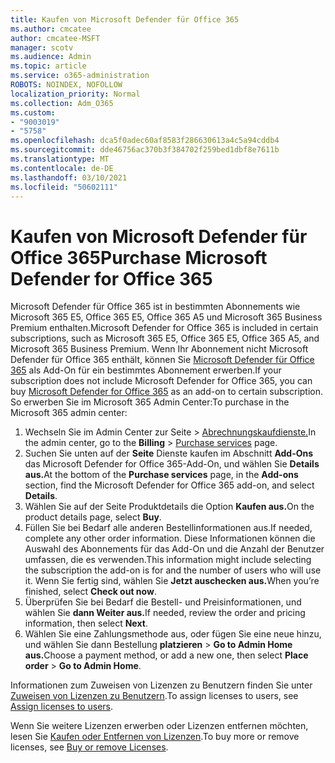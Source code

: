 ```yaml
---
title: Kaufen von Microsoft Defender für Office 365
ms.author: cmcatee
author: cmcatee-MSFT
manager: scotv
ms.audience: Admin
ms.topic: article
ms.service: o365-administration
ROBOTS: NOINDEX, NOFOLLOW
localization_priority: Normal
ms.collection: Adm_O365
ms.custom:
- "9003019"
- "5758"
ms.openlocfilehash: dca5f0adec60af8583f286630613a4c5a94cddb4
ms.sourcegitcommit: dde46756ac370b3f384702f259bed1dbf8e7611b
ms.translationtype: MT
ms.contentlocale: de-DE
ms.lasthandoff: 03/10/2021
ms.locfileid: "50602111"
---
```

# <a name="purchase-microsoft-defender-for-office-365"></a><span data-ttu-id="2d74b-102">Kaufen von Microsoft Defender für Office 365</span><span class="sxs-lookup"><span data-stu-id="2d74b-102">Purchase Microsoft Defender for Office 365</span></span>

<span data-ttu-id="2d74b-103">Microsoft Defender für Office 365 ist in bestimmten Abonnements wie Microsoft 365 E5, Office 365 E5, Office 365 A5 und Microsoft 365 Business Premium enthalten.</span><span class="sxs-lookup"><span data-stu-id="2d74b-103">Microsoft Defender for Office 365 is included in certain subscriptions, such as Microsoft 365 E5, Office 365 E5, Office 365 A5, and Microsoft 365 Business Premium.</span></span> <span data-ttu-id="2d74b-104">Wenn Ihr Abonnement nicht Microsoft Defender für Office 365 enthält, können Sie [Microsoft Defender für Office 365](https:/www.microsoft.com/microsoft-365/exchange/advance-threat-protection?market=um#office-ProductsCompare-785zwzq) als Add-On für ein bestimmtes Abonnement erwerben.</span><span class="sxs-lookup"><span data-stu-id="2d74b-104">If your subscription does not include Microsoft Defender for Office 365, you can buy [Microsoft Defender for Office 365](https:/www.microsoft.com/microsoft-365/exchange/advance-threat-protection?market=um#office-ProductsCompare-785zwzq) as an add-on to certain subscription.</span></span> <span data-ttu-id="2d74b-105">So erwerben Sie im Microsoft 365 Admin Center:</span><span class="sxs-lookup"><span data-stu-id="2d74b-105">To purchase in the Microsoft 365 admin center:</span></span>

1. <span data-ttu-id="2d74b-106">Wechseln Sie im Admin Center zur Seite  >  [Abrechnungskaufdienste.](https://go.microsoft.com/fwlink/p/?linkid=868433)</span><span class="sxs-lookup"><span data-stu-id="2d74b-106">In the admin center, go to the **Billing** > [Purchase services](https://go.microsoft.com/fwlink/p/?linkid=868433) page.</span></span>
2. <span data-ttu-id="2d74b-107">Suchen Sie unten auf der **Seite** Dienste kaufen im Abschnitt **Add-Ons** das Microsoft Defender for Office 365-Add-On, und wählen Sie **Details aus.**</span><span class="sxs-lookup"><span data-stu-id="2d74b-107">At the bottom of the **Purchase services** page, in the **Add-ons** section, find the Microsoft Defender for Office 365 add-on, and select **Details**.</span></span>
3. <span data-ttu-id="2d74b-108">Wählen Sie auf der Seite Produktdetails die Option **Kaufen aus.**</span><span class="sxs-lookup"><span data-stu-id="2d74b-108">On the product details page, select **Buy**.</span></span>
4. <span data-ttu-id="2d74b-109">Füllen Sie bei Bedarf alle anderen Bestellinformationen aus.</span><span class="sxs-lookup"><span data-stu-id="2d74b-109">If needed, complete any other order information.</span></span> <span data-ttu-id="2d74b-110">Diese Informationen können die Auswahl des Abonnements für das Add-On und die Anzahl der Benutzer umfassen, die es verwenden.</span><span class="sxs-lookup"><span data-stu-id="2d74b-110">This information might include selecting the subscription the add-on is for and the number of users who will use it.</span></span> <span data-ttu-id="2d74b-111">Wenn Sie fertig sind, wählen Sie **Jetzt auschecken aus.**</span><span class="sxs-lookup"><span data-stu-id="2d74b-111">When you’re finished, select **Check out now**.</span></span>
5. <span data-ttu-id="2d74b-112">Überprüfen Sie bei Bedarf die Bestell- und Preisinformationen, und wählen Sie **dann Weiter aus.**</span><span class="sxs-lookup"><span data-stu-id="2d74b-112">If needed, review the order and pricing information, then select **Next**.</span></span>
6. <span data-ttu-id="2d74b-113">Wählen Sie eine Zahlungsmethode aus, oder fügen Sie eine neue hinzu, und wählen Sie dann Bestellung **platzieren**  >  **Go to Admin Home aus.**</span><span class="sxs-lookup"><span data-stu-id="2d74b-113">Choose a payment method, or add a new one, then select **Place order** > **Go to Admin Home**.</span></span>

<span data-ttu-id="2d74b-114">Informationen zum Zuweisen von Lizenzen zu Benutzern finden Sie unter [Zuweisen von Lizenzen zu Benutzern](https://docs.microsoft.com/microsoft-365/admin/manage/assign-licenses-to-users?view=o365-worldwide).</span><span class="sxs-lookup"><span data-stu-id="2d74b-114">To assign licenses to users, see [Assign licenses to users](https://docs.microsoft.com/microsoft-365/admin/manage/assign-licenses-to-users?view=o365-worldwide).</span></span>

<span data-ttu-id="2d74b-115">Wenn Sie weitere Lizenzen erwerben oder Lizenzen entfernen möchten, lesen Sie [Kaufen oder Entfernen von Lizenzen](https://docs.microsoft.com/microsoft-365/commerce/licenses/buy-licenses#buy-or-remove-licenses-for-your-business-subscription).</span><span class="sxs-lookup"><span data-stu-id="2d74b-115">To buy more or remove licenses, see [Buy or remove Licenses](https://docs.microsoft.com/microsoft-365/commerce/licenses/buy-licenses#buy-or-remove-licenses-for-your-business-subscription).</span></span>